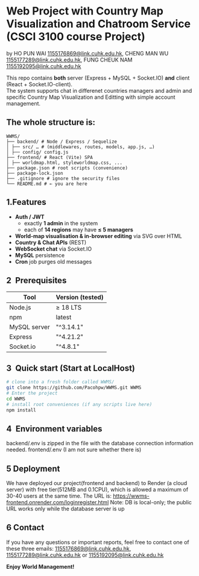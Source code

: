 # Web Project with Country Map Visualization and Chatroom Service (CSCI 3100 course Project)
by HO PUN WAI <1155176869@link.cuhk.edu.hk>, CHENG MAN WU <1155177289@link.cuhk.edu.hk>, FUNG CHEUK NAM <1155192095@link.cuhk.edu.hk> 

This repo contains **both** server (Express + MySQL + Socket.IO) **and** client
(React + Socket.IO-client).  
The system supports chat in differenet countries managers and admin and specific Country Map Visualization and Editting with simple account management.

## The whole structure is: 
```text
WWMS/
├── backend/ # Node / Express / Sequelize
│ ├── src/ … # (middlewares, routes, models, app.js, …)
│ ├── config/ config.js
├── frontend/ # React (Vite) SPA
│ ├── worldmap.html, styleworldmap.css, ...
├── package.json # root scripts (convenience)
├── package-lock.json
├── .gitignore # ignore the security files
└── README.md # ← you are here
```

## 1.Features
* **Auth / JWT**  
  * exactly **1 admin** in the system  
  * each of **14 regions** may have **≤ 5 managers**
* **World-map visualisation & in-browser editing** via SVG over HTML
* **Country & Chat APIs** (REST)
* **WebSocket chat** via Socket.IO
* **MySQL** persistence
* **Cron** job purges old messages

## 2 Prerequisites
| Tool           | Version (tested) |
| -------------- | ---------------- |
| Node.js        | ≥ 18 LTS         |
| npm            | latest           |
| MySQL server   | "^3.14.1"        |
| Express        | "^4.21.2"        |
| Socket.io      | "^4.8.1"         |

## 3 Quick start (Start at LocalHost)

```bash
# clone into a fresh folder called WWMS/
git clone https://github.com/Pacohpw/WWMS.git WWMS
# Enter the project
cd WWMS
# install root conveniences (if any scripts live here)
npm install
```

## 4 Environment variables

backend/.env is zipped in the file with the database connection information needed.
frontend/.env (I am not sure whether there is)

## 5 Deployment

We have deployed our project(frontend and backend) to Render (a cloud server) with free tier(512MB and 0.1CPU), which is allowed a maximum of 30-40 users at the same time.
The URL is: https://wwms-frontend.onrender.com/loginregister.html
Note: DB is local-only; the public URL works only while the database server is up

## 6 Contact
If you have any questions or important reports, feel free to contact one of these three emails:  <1155176869@link.cuhk.edu.hk>, <1155177289@link.cuhk.edu.hk> or <1155192095@link.cuhk.edu.hk>

**Enjoy World Management!** 

